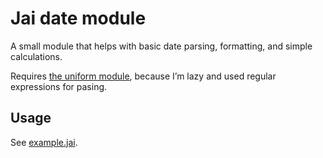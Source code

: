 # Jai date module

A small module that helps with basic date parsing, formatting, and simple calculations.

Requires [the uniform module](https://github.com/rluba/uniform), because I’m lazy and used regular expressions for pasing.

## Usage

See [example.jai](example.jai).
